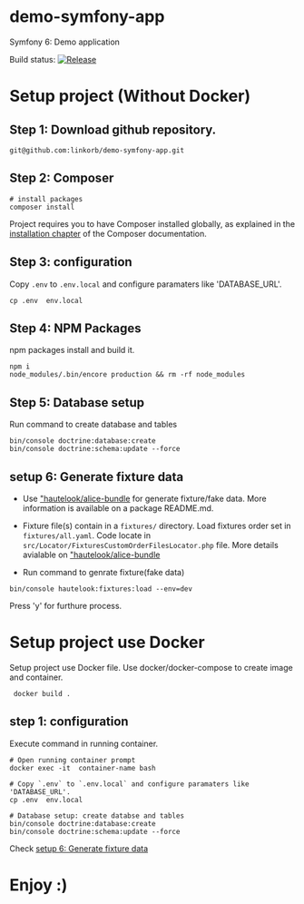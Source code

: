 # demo-symfony-app
Symfony 6: Demo application

Build status: [![Release](https://github.com/linkorb/demo-symfony-app/actions/workflows/release.yaml/badge.svg)](https://github.com/linkorb/demo-symfony-app/actions/workflows/release.yaml)

# Setup project (Without Docker)

## Step 1: Download github repository.

```
git@github.com:linkorb/demo-symfony-app.git
```

## Step 2: Composer

```
# install packages
composer install
```
Project requires you to have Composer installed globally, as explained
in the [installation chapter](https://getcomposer.org/doc/00-intro.md)
of the Composer documentation.

## Step 3: configuration
Copy `.env` to `.env.local` and configure paramaters like 'DATABASE_URL'.
```
cp .env  env.local
```
## Step 4: NPM Packages
npm packages install and build it.
```
npm i
node_modules/.bin/encore production && rm -rf node_modules
```
## Step 5: Database setup
Run command to create database and tables

```
bin/console doctrine:database:create
bin/console doctrine:schema:update --force
```

## setup 6: Generate fixture data

* Use ["hautelook/alice-bundle](https://github.com/theofidry/AliceBundle) for generate fixture/fake data.  More information is available on a package README.md.
* Fixture file(s) contain in a `fixtures/` directory. Load fixtures order set in `fixtures/all.yaml`.  Code locate in `src/Locator/FixturesCustomOrderFilesLocator.php` file.  More details avialable on ["hautelook/alice-bundle](https://github.com/theofidry/AliceBundle/blob/master/doc/advanced-usage.md#load-fixtures-in-a-specific-order)

* Run command to genrate fixture(fake data)
```
bin/console hautelook:fixtures:load --env=dev
```
Press 'y' for furthure process.


# Setup project use Docker
Setup project use Docker file. Use docker/docker-compose to create image and container.
```
 docker build .
```
## step 1: configuration
Execute command in running container.
```
# Open running container prompt
docker exec -it  container-name bash

# Copy `.env` to `.env.local` and configure paramaters like 'DATABASE_URL'.
cp .env  env.local

# Database setup: create databse and tables
bin/console doctrine:database:create
bin/console doctrine:schema:update --force
```

Check [setup 6: Generate fixture data](https://github.com/linkorb/demo-symfony-app#setup-6-generate-fixture-data)

# Enjoy :)

